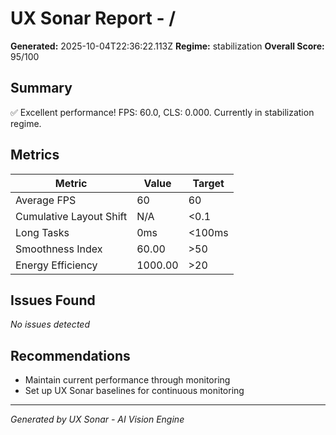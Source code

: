 # UX Sonar Report - /

**Generated:** 2025-10-04T22:36:22.113Z
**Regime:** stabilization
**Overall Score:** 95/100

## Summary

✅ Excellent performance! FPS: 60.0, CLS: 0.000. Currently in stabilization regime.

## Metrics

| Metric | Value | Target |
|--------|-------|--------|
| Average FPS | 60 | 60 |
| Cumulative Layout Shift | N/A | <0.1 |
| Long Tasks | 0ms | <100ms |
| Smoothness Index | 60.00 | >50 |
| Energy Efficiency | 1000.00 | >20 |

## Issues Found

*No issues detected*



## Recommendations

- Maintain current performance through monitoring
- Set up UX Sonar baselines for continuous monitoring

---

*Generated by UX Sonar - AI Vision Engine*
